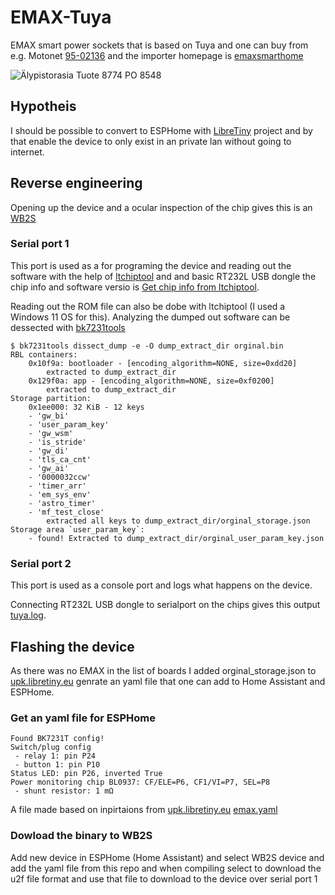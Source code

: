 # EMAX-Tuya
EMAX smart power sockets that is based on Tuya and one can buy from e.g. Motonet [95-02136](https://www.motonet.fi/tuote/emax-alypistorasia-energiankulutusmittarilla?product=95-02136) and the importer homepage is [emaxsmarthome](https://emaxsmarthome.fi/product/alypistorasia-16a-3500w-energiakulutusmittarilla/)

![Älypistorasia Tuote 8774 PO 8548](https://i0.wp.com/emaxsmarthome.fi/wp-content/uploads/2021/10/8774_8.jpg)

## Hypotheis 
I should be possible to convert to ESPHome with [LibreTiny](https://esphome.io/components/libretiny.html) project and by that enable the device to only exist in an private lan without going to internet. 

## Reverse engineering
Opening up the device and a ocular inspection of the chip gives this is an [WB2S](https://docs.libretiny.eu/boards/wb2s/) 


### Serial port 1
This port is used as a for programing the device and reading out the software with the help of [ltchiptool](https://github.com/libretiny-eu/ltchiptool) 
and and basic RT232L USB dongle the chip info and software versio is [Get chip info from ltchiptool](Get_chip_info.png).

Reading out the ROM file can also be dobe with ltchiptool (I used a Windows 11 OS for this). Analyzing the dumped out software can be dessected with [bk7231tools](https://github.com/tuya-cloudcutter/bk7231tools) 
```
$ bk7231tools dissect_dump -e -O dump_extract_dir orginal.bin 
RBL containers:
	0x10f9a: bootloader - [encoding_algorithm=NONE, size=0xdd20]
		extracted to dump_extract_dir
	0x129f0a: app - [encoding_algorithm=NONE, size=0xf0200]
		extracted to dump_extract_dir
Storage partition:
	0x1ee000: 32 KiB - 12 keys
	- 'gw_bi'
	- 'user_param_key'
	- 'gw_wsm'
	- 'is_stride'
	- 'gw_di'
	- 'tls_ca_cnt'
	- 'gw_ai'
	- '0000032ccw'
	- 'timer_arr'
	- 'em_sys_env'
	- 'astro_timer'
	- 'mf_test_close'
		extracted all keys to dump_extract_dir/orginal_storage.json
Storage area `user_param_key`:
	- found! Extracted to dump_extract_dir/orginal_user_param_key.json
```

### Serial port 2 
This port is used as a console port and logs what happens on the device.

Connecting RT232L USB dongle to serialport on the chips gives this output [tuya.log](tuya.log). 

## Flashing the device 
As there was no EMAX in the list of boards I added orginal_storage.json to [upk.libretiny.eu](https://upk.libretiny.eu/) genrate an yaml file that one can add to Home Assistant and ESPHome.  

### Get an yaml file for ESPHome
```
Found BK7231T config!
Switch/plug config
 - relay 1: pin P24
 - button 1: pin P10
Status LED: pin P26, inverted True
Power monitoring chip BL0937: CF/ELE=P6, CF1/VI=P7, SEL=P8
 - shunt resistor: 1 mΩ
```
A file made based on inpirtaions from [upk.libretiny.eu](https://upk.libretiny.eu/) [emax.yaml](emax.yaml)

### Dowload the binary to WB2S
Add new device in ESPHome (Home Assistant) and select WB2S device and add the yaml file from this repo and when compiling select to download the u2f file format and use that file to download to the device over serial port 1
